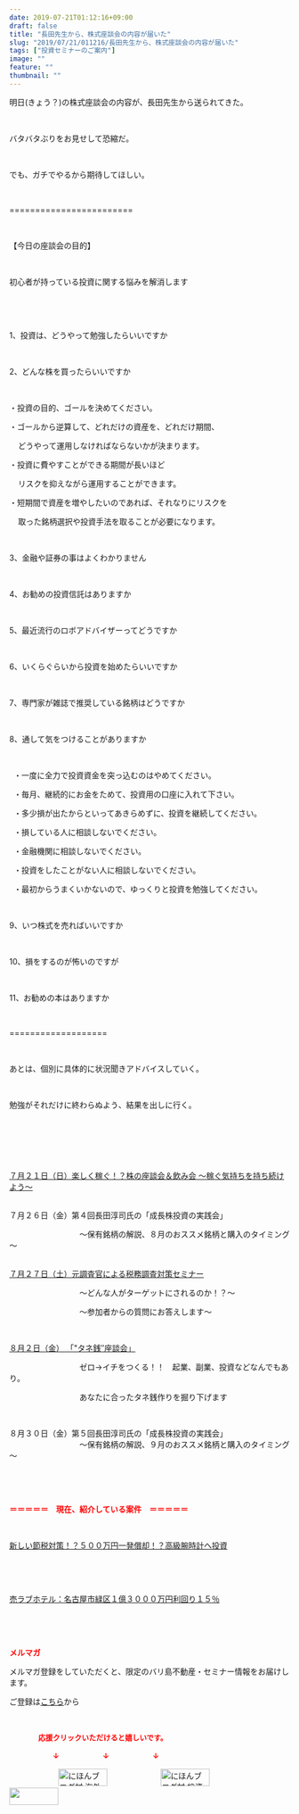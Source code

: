 ```yaml
---
date: 2019-07-21T01:12:16+09:00
draft: false
title: "長田先生から、株式座談会の内容が届いた"
slug: "2019/07/21/011216/長田先生から、株式座談会の内容が届いた"
tags: ["投資セミナーのご案内"]
image: ""
feature: ""
thumbnail: ""
---
```

<p>明日(きょう？)の株式座談会の内容が、長田先生から送られてきた。</p><p> </p><p>バタバタぶりをお見せして恐縮だ。</p><p> </p><p>でも、ガチでやるから期待してほしい。</p><p> </p><p>========================</p><p> </p><p>【今日の座談会の目的】</p><p> </p><p>初心者が持っている投資に関する悩みを解消します</p><p> </p><p> </p><p>1、投資は、どうやって勉強したらいいですか</p><p> </p><p>2、どんな株を買ったらいいですか</p><p> </p><p>・投資の目的、ゴールを決めてください。</p><p>・ゴールから逆算して、どれだけの資産を、どれだけ期間、</p><p>    どうやって運用しなければならないかが決まります。</p><p>・投資に費やすことができる期間が長いほど</p><p>    リスクを抑えながら運用することができます。</p><p>・短期間で資産を増やしたいのであれば、それなりにリスクを</p><p>    取った銘柄選択や投資手法を取ることが必要になります。</p><p> </p><p>3、金融や証券の事はよくわかりません</p><p> </p><p>4、お勧めの投資信託はありますか</p><p> </p><p>5、最近流行のロボアドバイザーってどうですか</p><p> </p><p>6、いくらぐらいから投資を始めたらいいですか</p><p> </p><p>7、専門家が雑誌で推奨している銘柄はどうですか</p><p> </p><p>8、通して気をつけることがありますか</p><p> </p><p>  ・一度に全力で投資資金を突っ込むのはやめてください。</p><p>  ・毎月、継続的にお金をためて、投資用の口座に入れて下さい。</p><p>  ・多少損が出たからといってあきらめずに、投資を継続してください。</p><p>  ・損している人に相談しないでください。</p><p>  ・金融機関に相談しないでください。</p><p>  ・投資をしたことがない人に相談しないでください。</p><p>  ・最初からうまくいかないので、ゆっくりと投資を勉強してください。</p><p> </p><p>9、いつ株式を売ればいいですか</p><p> </p><p>10、損をするのが怖いのですが</p><p> </p><p>11、お勧めの本はありますか</p><p> </p><p>===================</p><p> </p><p>あとは、個別に具体的に状況聞きアドバイスしていく。</p><p> </p><p>勉強がそれだけに終わらぬよう、結果を出しに行く。</p><p> </p><p> </p><p> </p><p><a href="entry-12487913501.html" target="_blank">７月２１日（日）楽しく稼ぐ！？株の座談会＆飲み会 ～稼ぐ気持ちを持ち続けよう～</a></p><p><br/>７月２６日（金）第４回長田淳司氏の「成長株投資の実践会」</p><p>　　　　　　　　　～保有銘柄の解説、８月のおススメ銘柄と購入のタイミング～</p><p><br/><a href="entry-12489917228.html" target="_blank">７月２７日（土）元調査官による税務調査対策セミナー</a></p><p>　　　　　　　　　～どんな人がターゲットにされるのか！？～</p><p>　　　　　　　　　～参加者からの質問にお答えします～</p><p> </p><p><a href="entry-12490299208.html" target="_blank">８月２日（金） 「"タネ銭″座談会」</a></p><p>　　　　　　　　　ゼロ→イチをつくる！！　起業、副業、投資などなんでもあり。</p><p>　　　　　　　　　あなたに合ったタネ銭作りを掘り下げます</p><p> </p><p>８月３０日（金）第５回長田淳司氏の「成長株投資の実践会」<br/>　　　　　　　　　～保有銘柄の解説、９月のおススメ銘柄と購入のタイミング～</p><p> </p><p> </p><p><span style="font-weight: bold;"><span style="color: rgb(255, 0, 0);">＝＝＝＝＝　現在、紹介している案件　＝＝＝＝＝</span></span></p><p> </p><p><a href="entry-12492433937.html" target="_blank">新しい節税対策！？５００万円一発償却！？高級腕時計へ投資</a></p><p> </p><p> </p><p><a href="entry-12489345635.html" target="_blank">売ラブホテル：名古屋市緑区１億３０００万円利回り１５％</a></p><p> </p><p> </p><p><span style="font-weight: bold;"><span style="color: rgb(255, 0, 0);">メルマガ</span></span></p><p>メルマガ登録をしていただくと、限定のバリ島不動産・セミナー情報をお届けします。</p><p>ご登録は<a href="f9eeVI" target="_blank">こちら</a>から</p><p style="text-align: center;"> </p><p><font color="#ff0000" size="2"><strong>　　　　応援クリックいただけると嬉しいです。</strong></font></p><p><font color="#ff0000" size="2"><strong>　　　　　　↓　　　　　　↓　　　　　　↓</strong></font></p><p><a href="ranking.html?p_cid=01260127" id="&amp;blogmura_banner"><img alt="にほんブログ村 海外生活ブログ バリ島情報へ" border="0" height="31" src="data:image/svg+xml;charset=utf-8,%3Csvg%20xmlns%3D%22http%3A%2F%2Fwww.w3.org%2F2000%2Fsvg%22%20title%3D%22Placeholder%20for%20Images%22%20role%3D%22presentation%22%20viewBox%3D%220%200%2088%2031%22%20%2F%3E" width="88" data-src="//overseas.blogmura.com/bali/img/bali88_31.gif" style="aspect-ratio: auto 88 / 31;"/><noscript><img alt="にほんブログ村 海外生活ブログ バリ島情報へ" border="0" height="31" src="//overseas.blogmura.com/bali/img/bali88_31.gif" width="88"></noscript></a>  <a href="ranking.html?p_cid=01260127" id="&amp;blogmura_banner"><img alt="にほんブログ村 投資ブログ 不動産投資へ" border="0" height="31" src="data:image/svg+xml;charset=utf-8,%3Csvg%20xmlns%3D%22http%3A%2F%2Fwww.w3.org%2F2000%2Fsvg%22%20title%3D%22Placeholder%20for%20Images%22%20role%3D%22presentation%22%20viewBox%3D%220%200%2088%2031%22%20%2F%3E" width="88" data-src="//investment.blogmura.com/hudousantoushi/img/hudousantoushi88_31.gif" style="aspect-ratio: auto 88 / 31;"/><noscript><img alt="にほんブログ村 投資ブログ 不動産投資へ" border="0" height="31" src="//investment.blogmura.com/hudousantoushi/img/hudousantoushi88_31.gif" width="88"></noscript></a> <a href="link.php?1804582" title="人気ブログランキングへ"><img border="0" height="31" src="data:image/svg+xml;charset=utf-8,%3Csvg%20xmlns%3D%22http%3A%2F%2Fwww.w3.org%2F2000%2Fsvg%22%20title%3D%22Placeholder%20for%20Images%22%20role%3D%22presentation%22%20viewBox%3D%220%200%2088%2031%22%20%2F%3E" width="88" data-src="https://blog.with2.net/img/banner/banner_22.gif" style="aspect-ratio: auto 88 / 31;"/><noscript><img border="0" height="31" src="https://blog.with2.net/img/banner/banner_22.gif" width="88"></noscript></a></p>

